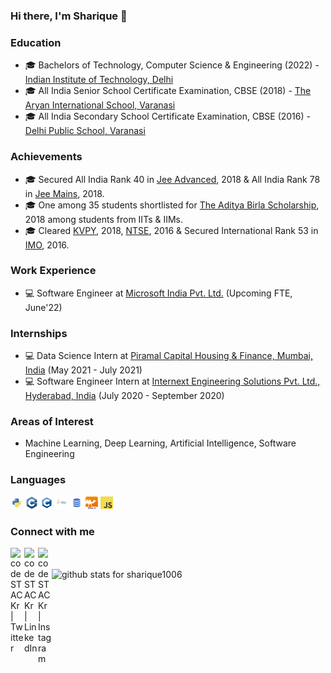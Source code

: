 ### Hi there, I'm Sharique 👋

### Education
- 🎓 Bachelors of Technology, Computer Science & Engineering (2022) - [Indian Institute of Technology, Delhi](https://home.iitd.ac.in)
- 🎓 All India Senior School Certificate Examination, CBSE (2018) - [The Aryan International School, Varanasi](http://thearyaninternationalschool.com/)
- 🎓 All India Secondary School Certificate Examination, CBSE (2016) - [Delhi Public School, Varanasi](http://dpsvaranasi.com/)

### Achievements
- 🎓 Secured All India Rank 40 in [Jee Advanced](https://jeeadv.ac.in/), 2018 & All India Rank 78 in [Jee Mains](https://jeemain.nta.nic.in/webinfo2021/Page/Page?PageId=1&LangId=P), 2018.
- 🎓 One among 35 students shortlisted for [The Aditya Birla Scholarship](https://www.adityabirla.com/), 2018 among students from IITs & IIMs.
- 🎓 Cleared [KVPY](http://www.kvpy.iisc.ernet.in/main/index.htm), 2018, [NTSE](https://ncert.nic.in/national-talent-examination.php), 2016 & Secured International Rank 53 in [IMO](https://sofworld.org/imo), 2016.

### Work Experience
- 💻 Software Engineer at [Microsoft India Pvt. Ltd.](https://www.microsoft.com/en-us) (Upcoming FTE, June'22)

### Internships
- 💻 Data Science Intern at [Piramal Capital Housing & Finance, Mumbai, India](https://www.piramalfinance.com/) (May 2021 - July 2021)
- 💻 Software Engineer Intern at [Internext Engineering Solutions Pvt. Ltd., Hyderabad, India](https://internextengineering.com/) (July 2020 - September 2020)

### Areas of Interest
- Machine Learning, Deep Learning, Artificial Intelligence, Software Engineering

### Languages
<code><img height="20" src="https://raw.githubusercontent.com/github/explore/80688e429a7d4ef2fca1e82350fe8e3517d3494d/topics/python/python.png" ></code>
<code><img height="20" src="https://raw.githubusercontent.com/github/explore/80688e429a7d4ef2fca1e82350fe8e3517d3494d/topics/cpp/cpp.png" ></code>
<code><img height="20" src="https://raw.githubusercontent.com/github/explore/f5a57d438b9deec8a209ade5fea3977349ffa2db/topics/c/c.png" ></code>
<code><img height="20" src="https://raw.githubusercontent.com/github/explore/80688e429a7d4ef2fca1e82350fe8e3517d3494d/topics/java/java.png" ></code>
<code><img height="20" src="https://raw.githubusercontent.com/github/explore/80688e429a7d4ef2fca1e82350fe8e3517d3494d/topics/sql/sql.png" ></code>
<code><img height="20" src="https://raw.githubusercontent.com/github/explore/f5a57d438b9deec8a209ade5fea3977349ffa2db/topics/ocaml/ocaml.png" ></code>
<code><img height="20" src="https://raw.githubusercontent.com/github/explore/80688e429a7d4ef2fca1e82350fe8e3517d3494d/topics/javascript/javascript.png" ></code>

### Connect with me
[<img align="left" alt="codeSTACKr | Twitter" width="22px" src="https://cdn.jsdelivr.net/npm/simple-icons@v3/icons/twitter.svg" />][twitter]
[<img align="left" alt="codeSTACKr | LinkedIn" width="22px" src="https://cdn.jsdelivr.net/npm/simple-icons@v3/icons/linkedin.svg" />][linkedin]
[<img align="left" alt="codeSTACKr | Instagram" width="22px" src="https://cdn.jsdelivr.net/npm/simple-icons@v3/icons/instagram.svg" />][instagram]

[twitter]: https://twitter.com/_sharique_s
[instagram]: https://www.instagram.com/_sharique_shamim/
[linkedin]: https://www.linkedin.com/in/sharique-shamim-963b65193/

<br/><br/>
<img  src="https://github-readme-stats.vercel.app/api?username=sharique1006&show_icons=true&icon_color=0366d6&bg_color=ffffff&hide_title=true" alt="github stats for sharique1006">
